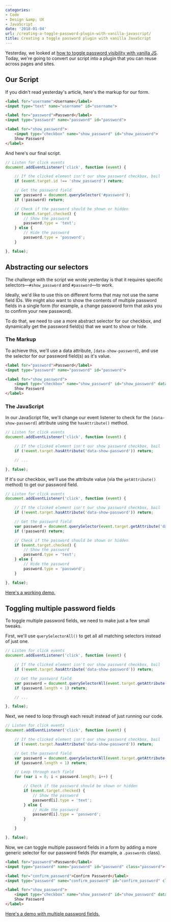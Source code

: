 ```yaml
---
categories:
- Code
- Design &amp; UX
- JavaScript
date: '2018-01-04'
url: /creating-a-toggle-password-plugin-with-vanilla-javascript/
title: Creating a toggle password plugin with vanilla JavaScript
---
```


Yesterday, we looked at [how to toggle password visibility with vanilla JS](/how-to-toggle-password-visibility-with-vanilla-javascript/). Today, we're going to convert our script into a plugin that you can reuse across pages and sites.

## Our Script

If you didn't read yesterday's article, here's the markup for our form.

```html
<label for="username">Username</label>
<input type="text" name="username" id="username">

<label for="password">Password</label>
<input type="password" name="password" id="password">

<label for="show_password">
    <input type="checkbox" name="show_password" id="show_password">
    Show Password
</label>
```

And here's our final script.

```js
// Listen for click events
document.addEventListener('click', function (event) {

    // If the clicked element isn't our show password checkbox, bail
    if (event.target.id !== 'show_password') return;

    // Get the password field
    var password = document.querySelector('#password');
    if (!password) return;

    // Check if the password should be shown or hidden
    if (event.target.checked) {
        // Show the password
        password.type = 'text';
    } else {
        // Hide the password
        password.type = 'password';
    }

}, false);
```

## Abstracting our selectors

The challenge with the script we wrote yesterday is that it requires specific selectors&mdash;`#show_password` and `#password`&mdash;to work.

Ideally, we'd like to use this on different forms that may not use the same field IDs. We might also want to show the contents of multiple password fields in a single form (for example, a change password form that asks you to confirm your new password).

To do that, we need to use a more abstract selector for our checkbox, and dynamically get the password field(s) that we want to show or hide.

### The Markup

To achieve this, we'll use a data attribute, `[data-show-password]`, and use the selector for our password field(s) as it's value.

```html
<label for="password">Password</label>
<input type="password" name="password" id="password">

<label for="show_password">
	<input type="checkbox" name="show_password" id="show_password" data-show-password="#password">
	Show Password
</label>
```

### The JavaScript

In our JavaScript file, we'll change our event listener to check for the `[data-show-password]` attribute using the `hasAttribute()` method.

```js
// Listen for click events
document.addEventListener('click', function (event) {

	// If the clicked element isn't our show password checkbox, bail
	if (!event.target.hasAttribute('data-show-password')) return;

	// ...

}, false);
```

If it's our checkbox, we'll use the attribute value (via the `getAttribute()` method) to get our password field.

```js
// Listen for click events
document.addEventListener('click', function (event) {

	// If the clicked element isn't our show password checkbox, bail
	if (!event.target.hasAttribute('data-show-password')) return;

	// Get the password field
	var password = document.querySelector(event.target.getAttribute('data-show-password'));
	if (!password) return;

	// Check if the password should be shown or hidden
	if (event.target.checked) {
		// Show the password
		password.type = 'text';
	} else {
		// Hide the password
		password.type = 'password';
	}

}, false);
```

[Here's a working demo.](https://jsfiddle.net/cferdinandi/pgqL3tzj/7/)

## Toggling multiple password fields

To toggle multiple password fields, we need to make just a few small tweaks.

First, we'll use `querySelectorAll()` to get all all matching selectors instead of just one.

```js
// Listen for click events
document.addEventListener('click', function (event) {

	// If the clicked element isn't our show password checkbox, bail
	if (!event.target.hasAttribute('data-show-password')) return;

	// Get the password field
	var password = document.querySelectorAll(event.target.getAttribute('data-show-password'));
	if (password.length < 1) return;

	// ...

}, false);
```

Next, we need to loop through each result instead of just running our code.

```js
// Listen for click events
document.addEventListener('click', function (event) {

	// If the clicked element isn't our show password checkbox, bail
	if (!event.target.hasAttribute('data-show-password')) return;

	// Get the password field
	var password = document.querySelectorAll(event.target.getAttribute('data-show-password'));
	if (password.length < 1) return;

	// Loop through each field
	for (var i = 0; i < password.length; i++) {

		// Check if the password should be shown or hidden
		if (event.target.checked) {
			// Show the password
			password[i].type = 'text';
		} else {
			// Hide the password
			password[i].type = 'password';
		}

	}

}, false);
```

Now, we can toggle multiple password fields in a form by adding a more generic selector for our password fields (for example, a `.passwords` class).

```html
<label for="password">Password</label>
<input type="password" name="password" id="password" class="password">

<label for="confirm_password">Confirm Password</label>
<input type="password" name="confirm_password" id="confirm_password" class="password">

<label for="show_password">
	<input type="checkbox" name="show_password" id="show_password" data-show-password=".password">
	Show Password
</label>
```

[Here's a demo with multiple password fields.](https://jsfiddle.net/cferdinandi/pgqL3tzj/9/)